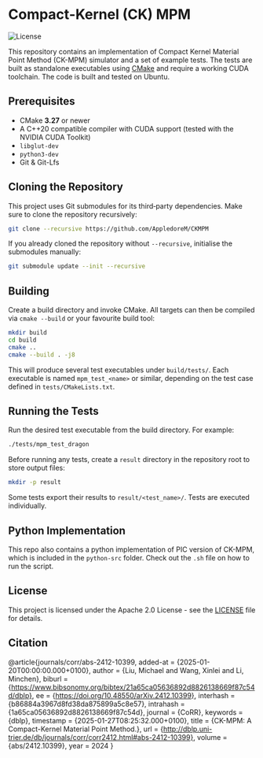 # Compact-Kernel (CK) MPM 
![License](https://img.shields.io/badge/License-Apache%202.0-blue.svg)

This repository contains an implementation of Compact Kernel Material Point Method (CK-MPM) simulator and a set of example tests.  The tests are built as standalone executables using
[CMake](https://cmake.org/) and require a working CUDA toolchain. The code is built and tested on Ubuntu.

## Prerequisites

- CMake **3.27** or newer
- A C++20 compatible compiler with CUDA support (tested with the NVIDIA CUDA
  Toolkit)
- `libglut-dev`
- `python3-dev`
- Git & Git-Lfs

## Cloning the Repository

This project uses Git submodules for its third‑party dependencies.  Make sure to
clone the repository recursively:

```bash
git clone --recursive https://github.com/AppledoreM/CKMPM 
```

If you already cloned the repository without `--recursive`, initialise the
submodules manually:

```bash
git submodule update --init --recursive
```

## Building

Create a build directory and invoke CMake.  All targets can then be compiled via
`cmake --build` or your favourite build tool:

```bash
mkdir build
cd build
cmake ..
cmake --build . -j8
```

This will produce several test executables under `build/tests/`.  Each executable
is named `mpm_test_<name>` or similar, depending on the test case defined in
`tests/CMakeLists.txt`.

## Running the Tests

Run the desired test executable from the build directory.  For example:

```bash
./tests/mpm_test_dragon
```

Before running any tests, create a `result` directory in the repository
root to store output files:

```bash
mkdir -p result
```

Some tests export their results to `result/<test_name>/`. Tests are executed individually.

## Python Implementation

This repo also contains a python implementation of PIC version of CK-MPM, which is included in the `python-src` folder. Check out the `.sh` file on how to run the script.

## License

This project is licensed under the Apache 2.0 License - see the [LICENSE](LICENSE) file for details.

## Citation

@article{journals/corr/abs-2412-10399,
  added-at = {2025-01-20T00:00:00.000+0100},
  author = {Liu, Michael and Wang, Xinlei and Li, Minchen},
  biburl = {https://www.bibsonomy.org/bibtex/21a65ca05636892d8826138669f87c54d/dblp},
  ee = {https://doi.org/10.48550/arXiv.2412.10399},
  interhash = {b86884a3967d8fd38da875899a5c8e57},
  intrahash = {1a65ca05636892d8826138669f87c54d},
  journal = {CoRR},
  keywords = {dblp},
  timestamp = {2025-01-27T08:25:32.000+0100},
  title = {CK-MPM: A Compact-Kernel Material Point Method.},
  url = {http://dblp.uni-trier.de/db/journals/corr/corr2412.html#abs-2412-10399},
  volume = {abs/2412.10399},
  year = 2024
}

